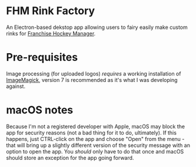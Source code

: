 # FHM Rink Factory

An Electron-based dekstop app allowing users to fairy easily make custom rinks for [Franchise Hockey  Manager](https://www.ootpdevelopments.com/franchise-hockey-manager-home/).

# Pre-requisites

Image processing (for uploaded logos) *requires* a working installation of [ImageMagick](https://imagemagick.org/script/download.php), version 7 is recommended as it's what I was developing against.

# macOS notes

Because I'm not a registered developer with Apple, macOS may block the app for security reasons (not a bad thing for it to do, ultimately).  If this happens, just CTRL-click on the app and choose "Open" from the menu - that will bring up a slightly different version of the security message with an option to open the app.  You *should* only have to do that once and macOS should store an exception for the app going forward.
